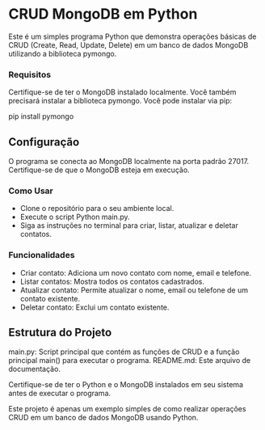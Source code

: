 # CRUD MongoDB em Python
Este é um simples programa Python que demonstra operações básicas de CRUD (Create, Read, Update, Delete) em um banco de dados MongoDB utilizando a biblioteca pymongo.

### Requisitos
Certifique-se de ter o MongoDB instalado localmente. Você também precisará instalar a biblioteca pymongo. Você pode instalar via pip:

pip install pymongo

## Configuração
O programa se conecta ao MongoDB localmente na porta padrão 27017. Certifique-se de que o MongoDB esteja em execução.

### Como Usar
- Clone o repositório para o seu ambiente local.
- Execute o script Python main.py.
- Siga as instruções no terminal para criar, listar, atualizar e deletar contatos.
  
### Funcionalidades
- Criar contato: Adiciona um novo contato com nome, email e telefone.
- Listar contatos: Mostra todos os contatos cadastrados.
- Atualizar contato: Permite atualizar o nome, email ou telefone de um contato existente.
- Deletar contato: Exclui um contato existente.
  
## Estrutura do Projeto
main.py: Script principal que contém as funções de CRUD e a função principal main() para executar o programa.
README.md: Este arquivo de documentação.

Certifique-se de ter o Python e o MongoDB instalados em seu sistema antes de executar o programa.

Este projeto é apenas um exemplo simples de como realizar operações CRUD em um banco de dados MongoDB usando Python. 
